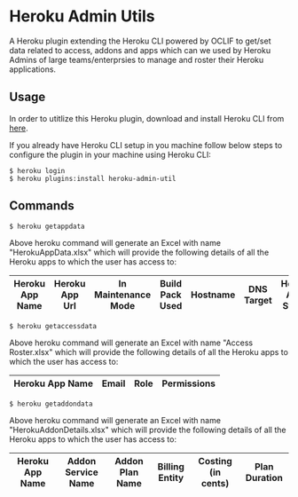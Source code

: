 # Heroku Admin Utils

A Heroku plugin extending the Heroku CLI powered by OCLIF to get/set data related to access, addons and apps which can we used by Heroku Admins of large teams/enterprsies to manage and roster their Heroku applications.

##  Usage

In order to utitlize this Heroku plugin, download and install Heroku CLI from [here](https://devcenter.heroku.com/articles/heroku-cli#download-and-install). 

If you already have Heroku CLI setup in you machine follow below steps to configure the plugin in your machine using Heroku CLI:

```sh-session
$ heroku login
$ heroku plugins:install heroku-admin-util
```

## Commands

```
$ heroku getappdata
```

Above heroku command will generate an Excel with name "HerokuAppData.xlsx" which will provide the following details of all the Heroku apps to which the user has access to:

|   Heroku App Name   |   Heroku App Url   |   In Maintenance Mode    |   Build Pack Used   |   Hostname   |  DNS Target  |   Heroku ACM Status |
|---------------------|--------------------|--------------------------|---------------------|--------------|--------------|--------------------|

```
$ heroku getaccessdata
```

Above heroku command will generate an Excel with name "Access Roster.xlsx" which will provide the following details of all the Heroku apps to which the user has access to:

|   Heroku App Name   |   Email   |   Role    |   Permissions   |
|---------------------|-----------|-----------|-----------------|

```
$ heroku getaddondata
```

Above heroku command will generate an Excel with name "HerokuAddonDetails.xlsx" which will provide the following details of all the Heroku apps to which the user has access to:

|   Heroku App Name   |   Addon Service Name   |   Addon Plan Name    |   Billing Entity   |    Costing (in cents)   |    Plan Duration |  
|---------------------|------------------------|----------------------|--------------------|-------------------------|------------------| 
